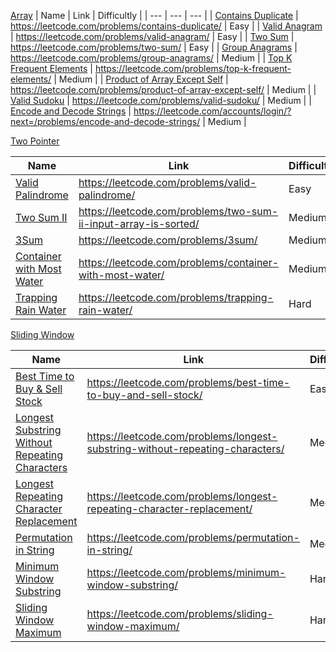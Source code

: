 [Array](https://github.com/EuwinC/LeetCode/tree/main/NeetCode/Array)
| Name | Link | Difficultly |
| --- | --- | --- |
| [Contains Duplicate](https://github.com/EuwinC/LeetCode/tree/main/NeetCode/Array/Contains_Duplicate) | https://leetcode.com/problems/contains-duplicate/ | Easy |
| [Valid Anagram](https://github.com/EuwinC/LeetCode/tree/main/NeetCode/Array/Valid_Anagram) | https://leetcode.com/problems/valid-anagram/ | Easy |
| [Two Sum](https://github.com/EuwinC/LeetCode/tree/main/NeetCode/Array/Two_Sum) | https://leetcode.com/problems/two-sum/ | Easy |
| [Group Anagrams](https://github.com/EuwinC/LeetCode/tree/main/NeetCode/Array/Group_Anagrams) | https://leetcode.com/problems/group-anagrams/ | Medium |
| [Top K Frequent Elements](https://github.com/EuwinC/LeetCode/tree/main/NeetCode/Array/Top_K_Frequent_Elements) | https://leetcode.com/problems/top-k-frequent-elements/ | Medium |
| [Product of Array Except Self](https://github.com/EuwinC/LeetCode/tree/main/NeetCode/Array/Product_of_Array_Except_Self) | https://leetcode.com/problems/product-of-array-except-self/ | Medium |
| [Valid Sudoku](https://github.com/EuwinC/LeetCode/tree/main/NeetCode/Array/Valid_Sudoku) | https://leetcode.com/problems/valid-sudoku/ | Medium |
| [Encode and Decode Strings](https://github.com/EuwinC/LeetCode/tree/main/NeetCode/Array/Encode_and_Decode_Strings) | https://leetcode.com/accounts/login/?next=/problems/encode-and-decode-strings/ | Medium |

[Two Pointer](https://github.com/EuwinC/LeetCode/tree/main/NeetCode/Two_Pointer)

| Name | Link | Difficultly |
| --- | --- | --- |
| [Valid Palindrome](https://github.com/EuwinC/LeetCode/tree/main/NeetCode/Two_Pointer/Valid_Palindrome) | https://leetcode.com/problems/valid-palindrome/ | Easy |
| [Two Sum II](https://github.com/EuwinC/LeetCode/tree/main/NeetCode/Two_Pointer/Two_Sum_II) | https://leetcode.com/problems/two-sum-ii-input-array-is-sorted/ | Medium |
| [3Sum](https://github.com/EuwinC/LeetCode/tree/main/NeetCode/Two_Pointer/3Sum) | https://leetcode.com/problems/3sum/ | Medium |
| [Container with Most Water](https://github.com/EuwinC/LeetCode/tree/main/NeetCode/Two_Pointer/Container_with_Most_Water) | https://leetcode.com/problems/container-with-most-water/ | Medium |
| [Trapping Rain Water](https://github.com/EuwinC/LeetCode/tree/main/NeetCode/Two_Pointer/Trapping_Rain_Water) | https://leetcode.com/problems/trapping-rain-water/ | Hard |

[Sliding Window](https://github.com/EuwinC/LeetCode/tree/main/NeetCode/Sliding_Window/Best_Time_to_Buy__Sell_Stock)

| Name | Link | Difficultly |
| --- | --- | --- |
| [Best Time to Buy & Sell Stock](https://github.com/EuwinC/LeetCode/tree/main/NeetCode/Sliding_Window/Best_Time_to_Buy__Sell_Stock) | https://leetcode.com/problems/best-time-to-buy-and-sell-stock/ | Easy |
| [Longest Substring Without Repeating Characters](https://github.com/EuwinC/LeetCode/tree/main/NeetCode/Sliding_Window/Longest_Substring_Without_Repeating_Characters) | https://leetcode.com/problems/longest-substring-without-repeating-characters/ | Medium |
| [Longest Repeating Character Replacement](https://github.com/EuwinC/LeetCode/tree/main/NeetCode/Sliding_Window/Longest_Repeating_Character_Replacement) | https://leetcode.com/problems/longest-repeating-character-replacement/ | Medium |
| [Permutation in String](https://github.com/EuwinC/LeetCode/tree/main/NeetCode/Sliding_Window/Permutation_in_String) | https://leetcode.com/problems/permutation-in-string/ | Medium |
| [Minimum Window Substring](https://github.com/EuwinC/LeetCode/tree/main/NeetCode/Sliding_Window/Minimum_Window_Substring) | https://leetcode.com/problems/minimum-window-substring/ | Hard |
| [Sliding Window Maximum](https://github.com/EuwinC/LeetCode/tree/main/NeetCode/Sliding_Window/Sliding_Window_Maximum) | https://leetcode.com/problems/sliding-window-maximum/ | Hard |






